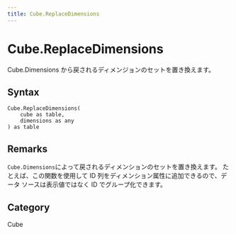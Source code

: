 ```yaml
---
title: Cube.ReplaceDimensions
---
```


# Cube.ReplaceDimensions


Cube.Dimensions から戻されるディメンジョンのセットを置き換えます。


## Syntax

```powerquery
Cube.ReplaceDimensions(
    cube as table,
    dimensions as any
) as table
```


## Remarks

<code>Cube.Dimensions</code>によって戻されるディメンションのセットを置き換えます。    たとえば、この関数を使用して ID 列をディメンション属性に追加できるので、データ ソースは表示値ではなく ID でグループ化できます。



## Category
Cube
